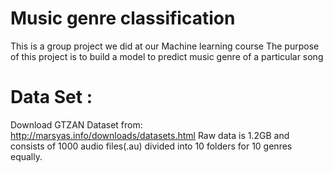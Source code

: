 # Music genre classification

This is a group project we did at our Machine learning course 
The purpose of this project is to build a model to predict music genre of a particular song

# Data Set : 

Download GTZAN Dataset from: http://marsyas.info/downloads/datasets.html Raw data is 1.2GB and consists of 1000 audio files(.au) divided into 10 folders for 10 genres equally.



